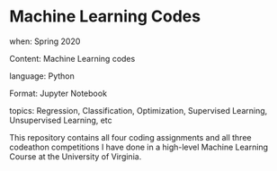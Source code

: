 # Machine Learning Codes
when: Spring 2020

Content: Machine Learning codes

language: Python

Format: Jupyter Notebook

topics: Regression, Classification, Optimization, Supervised Learning, Unsupervised Learning, etc

This repository contains all four coding assignments and all three codeathon competitions I have done in a high-level Machine Learning Course at the University of Virginia.
